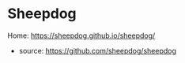 # Sheepdog
Home: https://sheepdog.github.io/sheepdog/
- source: https://github.com/sheepdog/sheepdog
